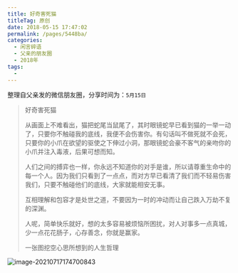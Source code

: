 ```yaml
---
title: 好奇害死猫
titleTag: 原创
date: 2018-05-15 17:47:02
permalink: /pages/5448ba/
categories:
  - 闲言碎语
  - 父亲的朋友圈
  - 2018年
tags:
  - 
---
```

整理自父亲发的微信朋友圈，分享时间为：`5月15日`

> 好奇害死猫
>
> 从画面上不难看出，猫把蛇尾当鼠尾了，其时眼镜蛇早已看到猫的一举一动了，只要你不触碰我的底线，我便不会伤害你。有句话叫不做死就不会死，只要你的小爪在欲望的驱使之下伸过小洞，那眼镜蛇会豪不客气的亲吻你的小爪并注入毒液，后果可想而知。
>
> 人们之间的搏弈也一样，你永远不知道你的对手是谁，所以请尊重生命中的每一个人。因为我们只看到了一点点，而对方早已看清了我们而不轻易伤害我们，只要不触碰他们的底线，大家就能相安无事。
>
> 互相理解和包容才是处世之道，不要因为一时的冲动而让自己跌入万劫不复的深渊。
>
> 人呢，简单快乐就好，想的太多容易被烦恼所困扰，对人对事多一点真城，少一点花花肠子，心存善念，你就是赢家。
>
> 一张图挖空心思所想到的人生哲理

![image-20210717174700843](http://t.eryajf.net/imgs/2021/09/19fe00e6f746b1ff.jpg)